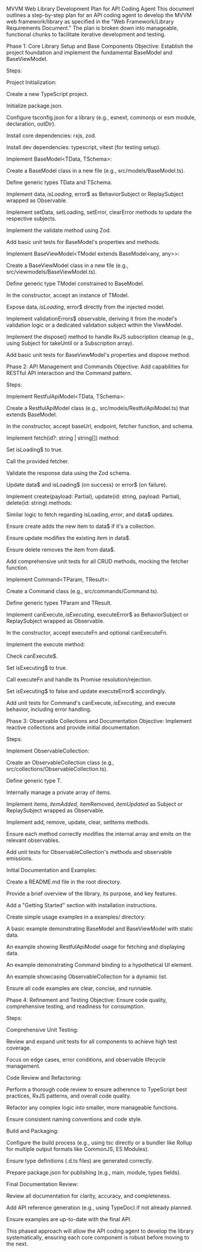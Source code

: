 MVVM Web Library Development Plan for API Coding Agent
This document outlines a step-by-step plan for an API coding agent to develop the MVVM web framework/library as specified in the "Web Framework/Library Requirements Document." The plan is broken down into manageable, functional chunks to facilitate iterative development and testing.

Phase 1: Core Library Setup and Base Components
Objective: Establish the project foundation and implement the fundamental BaseModel and BaseViewModel.

Steps:

Project Initialization:

Create a new TypeScript project.

Initialize package.json.

Configure tsconfig.json for a library (e.g., esnext, commonjs or esm module, declaration, outDir).

Install core dependencies: rxjs, zod.

Install dev dependencies: typescript, vitest (for testing setup).

Implement BaseModel<TData, TSchema>:

Create a BaseModel class in a new file (e.g., src/models/BaseModel.ts).

Define generic types TData and TSchema.

Implement data$, isLoading$, error$ as BehaviorSubject or ReplaySubject wrapped as Observable.

Implement setData, setLoading, setError, clearError methods to update the respective subjects.

Implement the validate method using Zod.

Add basic unit tests for BaseModel's properties and methods.

Implement BaseViewModel<TModel extends BaseModel<any, any>>:

Create a BaseViewModel class in a new file (e.g., src/viewmodels/BaseViewModel.ts).

Define generic type TModel constrained to BaseModel.

In the constructor, accept an instance of TModel.

Expose data$, isLoading$, error$ directly from the injected model.

Implement validationErrors$ observable, deriving it from the model's validation logic or a dedicated validation subject within the ViewModel.

Implement the dispose() method to handle RxJS subscription cleanup (e.g., using Subject for takeUntil or a Subscription array).

Add basic unit tests for BaseViewModel's properties and dispose method.

Phase 2: API Management and Commands
Objective: Add capabilities for RESTful API interaction and the Command pattern.

Steps:

Implement RestfulApiModel<TData, TSchema>:

Create a RestfulApiModel class (e.g., src/models/RestfulApiModel.ts) that extends BaseModel.

In the constructor, accept baseUrl, endpoint, fetcher function, and schema.

Implement fetch(id?: string | string[]) method:

Set isLoading$ to true.

Call the provided fetcher.

Validate the response data using the Zod schema.

Update data$ and isLoading$ (on success) or error$ (on failure).

Implement create(payload: Partial<TData>), update(id: string, payload: Partial<TData>), delete(id: string) methods:

Similar logic to fetch regarding isLoading$, error$, and data$ updates.

Ensure create adds the new item to data$ if it's a collection.

Ensure update modifies the existing item in data$.

Ensure delete removes the item from data$.

Add comprehensive unit tests for all CRUD methods, mocking the fetcher function.

Implement Command<TParam, TResult>:

Create a Command class (e.g., src/commands/Command.ts).

Define generic types TParam and TResult.

Implement canExecute$, isExecuting$, executeError$ as BehaviorSubject or ReplaySubject wrapped as Observable.

In the constructor, accept executeFn and optional canExecuteFn.

Implement the execute method:

Check canExecute$.

Set isExecuting$ to true.

Call executeFn and handle its Promise resolution/rejection.

Set isExecuting$ to false and update executeError$ accordingly.

Add unit tests for Command's canExecute$, isExecuting$, and execute behavior, including error handling.

Phase 3: Observable Collections and Documentation
Objective: Implement reactive collections and provide initial documentation.

Steps:

Implement ObservableCollection<T>:

Create an ObservableCollection class (e.g., src/collections/ObservableCollection.ts).

Define generic type T.

Internally manage a private array of items.

Implement items$, itemAdded$, itemRemoved$, itemUpdated$ as Subject or ReplaySubject wrapped as Observable.

Implement add, remove, update, clear, setItems methods.

Ensure each method correctly modifies the internal array and emits on the relevant observables.

Add unit tests for ObservableCollection's methods and observable emissions.

Initial Documentation and Examples:

Create a README.md file in the root directory.

Provide a brief overview of the library, its purpose, and key features.

Add a "Getting Started" section with installation instructions.

Create simple usage examples in a examples/ directory:

A basic example demonstrating BaseModel and BaseViewModel with static data.

An example showing RestfulApiModel usage for fetching and displaying data.

An example demonstrating Command binding to a hypothetical UI element.

An example showcasing ObservableCollection for a dynamic list.

Ensure all code examples are clear, concise, and runnable.

Phase 4: Refinement and Testing
Objective: Ensure code quality, comprehensive testing, and readiness for consumption.

Steps:

Comprehensive Unit Testing:

Review and expand unit tests for all components to achieve high test coverage.

Focus on edge cases, error conditions, and observable lifecycle management.

Code Review and Refactoring:

Perform a thorough code review to ensure adherence to TypeScript best practices, RxJS patterns, and overall code quality.

Refactor any complex logic into smaller, more manageable functions.

Ensure consistent naming conventions and code style.

Build and Packaging:

Configure the build process (e.g., using tsc directly or a bundler like Rollup for multiple output formats like CommonJS, ES Modules).

Ensure type definitions (.d.ts files) are generated correctly.

Prepare package.json for publishing (e.g., main, module, types fields).

Final Documentation Review:

Review all documentation for clarity, accuracy, and completeness.

Add API reference generation (e.g., using TypeDoc) if not already planned.

Ensure examples are up-to-date with the final API.

This phased approach will allow the API coding agent to develop the library systematically, ensuring each core component is robust before moving to the next.